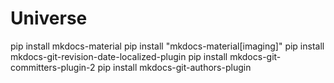 # Universe

pip install mkdocs-material
pip install "mkdocs-material[imaging]"
pip install mkdocs-git-revision-date-localized-plugin
pip install mkdocs-git-committers-plugin-2
pip install mkdocs-git-authors-plugin